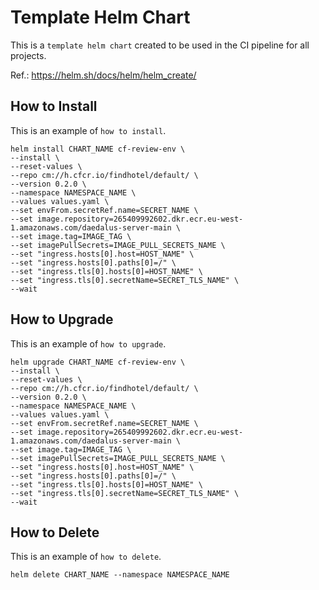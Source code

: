 Template Helm Chart
===================

This is a `template helm chart` created to be used in the CI pipeline for all projects.

Ref.: https://helm.sh/docs/helm/helm_create/

How to Install
--------------

This is an example of `how to install`.

```
helm install CHART_NAME cf-review-env \
--install \
--reset-values \
--repo cm://h.cfcr.io/findhotel/default/ \
--version 0.2.0 \
--namespace NAMESPACE_NAME \
--values values.yaml \
--set envFrom.secretRef.name=SECRET_NAME \
--set image.repository=265409992602.dkr.ecr.eu-west-1.amazonaws.com/daedalus-server-main \
--set image.tag=IMAGE_TAG \
--set imagePullSecrets=IMAGE_PULL_SECRETS_NAME \
--set "ingress.hosts[0].host=HOST_NAME" \
--set "ingress.hosts[0].paths[0]=/" \
--set "ingress.tls[0].hosts[0]=HOST_NAME" \
--set "ingress.tls[0].secretName=SECRET_TLS_NAME" \
--wait
```

How to Upgrade
--------------

This is an example of `how to upgrade`.

```
helm upgrade CHART_NAME cf-review-env \
--install \
--reset-values \
--repo cm://h.cfcr.io/findhotel/default/ \
--version 0.2.0 \
--namespace NAMESPACE_NAME \
--values values.yaml \
--set envFrom.secretRef.name=SECRET_NAME \
--set image.repository=265409992602.dkr.ecr.eu-west-1.amazonaws.com/daedalus-server-main \
--set image.tag=IMAGE_TAG \
--set imagePullSecrets=IMAGE_PULL_SECRETS_NAME \
--set "ingress.hosts[0].host=HOST_NAME" \
--set "ingress.hosts[0].paths[0]=/" \
--set "ingress.tls[0].hosts[0]=HOST_NAME" \
--set "ingress.tls[0].secretName=SECRET_TLS_NAME" \
--wait
```

How to Delete
-------------

This is an example of `how to delete`.

`helm delete CHART_NAME --namespace NAMESPACE_NAME`
